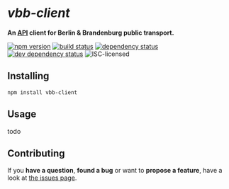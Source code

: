 # *vbb-client*

**An [API](https://github.com/derhuerst/vbb-rest) client for Berlin & Brandenburg public transport.**

[![npm version](https://img.shields.io/npm/v/vbb-client.svg)](https://www.npmjs.com/package/vbb-client)
[![build status](https://img.shields.io/travis/derhuerst/vbb-client.svg)](https://travis-ci.org/derhuerst/vbb-client)
[![dependency status](https://img.shields.io/david/derhuerst/vbb-client.svg)](https://david-dm.org/derhuerst/vbb-client)
[![dev dependency status](https://img.shields.io/david/dev/derhuerst/vbb-client.svg)](https://david-dm.org/derhuerst/vbb-client#info=devDependencies)
![ISC-licensed](https://img.shields.io/github/license/derhuerst/vbb-client.svg)


## Installing

```shell
npm install vbb-client
```


## Usage

todo


## Contributing

If you **have a question**, **found a bug** or want to **propose a feature**, have a look at [the issues page](https://github.com/derhuerst/vbb-client/issues).
